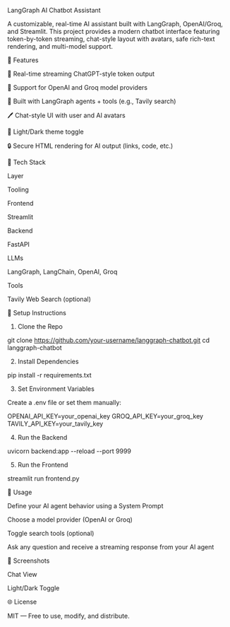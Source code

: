 LangGraph AI Chatbot Assistant

A customizable, real-time AI assistant built with LangGraph, OpenAI/Groq, and Streamlit. This project provides a modern chatbot interface featuring token-by-token streaming, chat-style layout with avatars, safe rich-text rendering, and multi-model support.

🚀 Features

🔋 Real-time streaming ChatGPT-style token output

🤖 Support for OpenAI and Groq model providers

🫠 Built with LangGraph agents + tools (e.g., Tavily search)

🖊️ Chat-style UI with user and AI avatars

🌚 Light/Dark theme toggle

🔒 Secure HTML rendering for AI output (links, code, etc.)


🧱 Tech Stack

Layer

Tooling

Frontend

Streamlit

Backend

FastAPI

LLMs

LangGraph, LangChain, OpenAI, Groq

Tools

Tavily Web Search (optional)


🚀 Setup Instructions

1. Clone the Repo

git clone https://github.com/your-username/langgraph-chatbot.git
cd langgraph-chatbot

2. Install Dependencies

pip install -r requirements.txt

3. Set Environment Variables

Create a .env file or set them manually:

OPENAI_API_KEY=your_openai_key
GROQ_API_KEY=your_groq_key
TAVILY_API_KEY=your_tavily_key

4. Run the Backend

uvicorn backend:app --reload --port 9999

5. Run the Frontend

streamlit run frontend.py

🔹 Usage

Define your AI agent behavior using a System Prompt

Choose a model provider (OpenAI or Groq)

Toggle search tools (optional)

Ask any question and receive a streaming response from your AI agent

📘️ Screenshots

Chat View

Light/Dark Toggle


🌐 License

MIT — Free to use, modify, and distribute.
